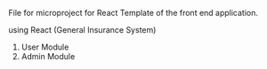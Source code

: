 File for microproject for React Template of the front end application.

using React
(General Insurance System)
1. User Module
2. Admin Module